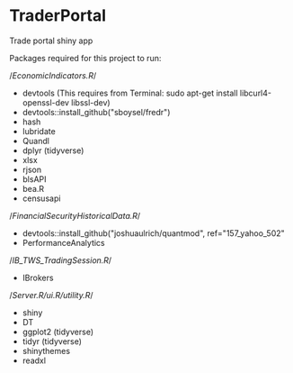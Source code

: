 # TraderPortal
Trade portal shiny app

Packages required for this project to run:

/*EconomicIndicators.R*/

- devtools (This requires from Terminal: sudo apt-get install libcurl4-openssl-dev libssl-dev)
- devtools::install_github("sboysel/fredr")
- hash
- lubridate
- Quandl
- dplyr (tidyverse)
- xlsx
- rjson
- blsAPI
- bea.R
- censusapi

/*FinancialSecurityHistoricalData.R*/

- devtools::install_github("joshuaulrich/quantmod", ref="157_yahoo_502"
- PerformanceAnalytics

/*IB_TWS_TradingSession.R*/

- IBrokers

/*Server.R/ui.R/utility.R*/

- shiny
- DT
- ggplot2 (tidyverse)
- tidyr (tidyverse)
- shinythemes
- readxl


